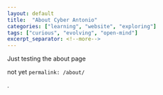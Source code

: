 ```yaml
---
layout: default
title:  "About Cyber Antonio"
categories: ["learning", "website", "exploring"]
tags: ["curious", "evolving", "open-mind"]
excerpt_separator: <!--more-->
---
```


Just testing the about page

not yet `permalink: /about/`

.
